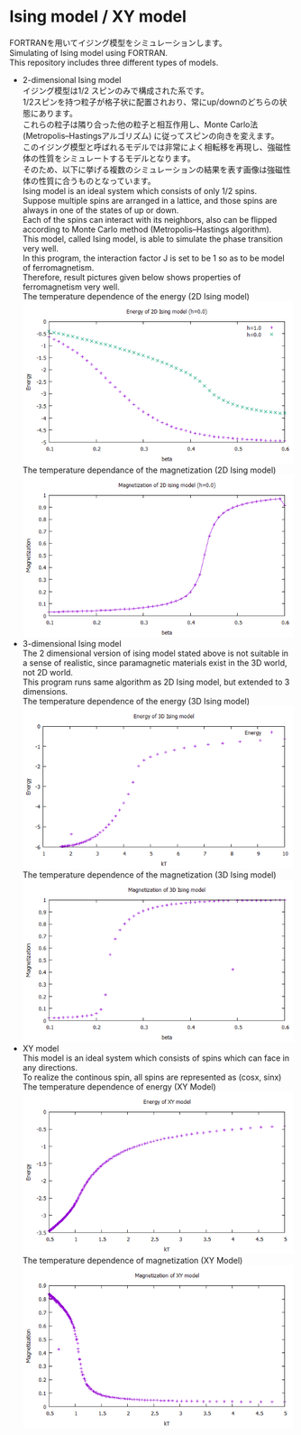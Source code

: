 # Ising model / XY model
FORTRANを用いてイジング模型をシミュレーションします。  
Simulating of Ising model using FORTRAN.  
This repository includes three different types of models.  
* 2-dimensional Ising model  
イジング模型は1/2 スピンのみで構成された系です。  
1/2スピンを持つ粒子が格子状に配置されおり、常にup/downのどちらの状態にあります。  
これらの粒子は隣り合った他の粒子と相互作用し、Monte Carlo法 (Metropolis–Hastingsアルゴリズム) に従ってスピンの向きを変えます。  
このイジング模型と呼ばれるモデルでは非常によく相転移を再現し、強磁性体の性質をシミュレートするモデルとなります。  
そのため、以下に挙げる複数のシミュレーションの結果を表す画像は強磁性体の性質に合うものとなっています。  
Ising model is an ideal system which consists of only 1/2 spins.  
Suppose multiple spins are arranged in a lattice, and those spins are always in one of the states of up or down.  
Each of the spins can interact with its neighbors, also can be flipped according to Monte Carlo method (Metropolis–Hastings algorithm).  
This model, called Ising model, is able to simulate the phase transition very well.  
In this program, the interaction factor J is set to be 1 so as to be model of ferromagnetism.  
Therefore, result pictures given below shows properties of ferromagnetism very well.  
The temperature dependence of the energy (2D Ising model)  
![Energy of 2D Ising model](https://raw.githubusercontent.com/StellaContrail/IsingModel/master/ising2d/energy.png)   
The temperature dependance of the magnetization (2D Ising model)
![Magnetization of 2D Ising model](https://raw.githubusercontent.com/StellaContrail/IsingModel/master/ising2d/mag_h0.png)  
* 3-dimensional Ising model  
The 2 dimensional version of ising model stated above is not suitable in a sense of realistic, since paramagnetic materials exist in the 3D world, not 2D world.  
This program runs same algorithm as 2D Ising model, but extended to 3 dimensions.  
The temperature dependence of the energy (3D Ising model)  
![Energy of 3D Ising model](https://raw.githubusercontent.com/StellaContrail/IsingModel/master/ising3d/energy.png)  
The temperature dependence of the magnetization (3D Ising model)
![Magnetization of 3D Ising model](https://raw.githubusercontent.com/StellaContrail/IsingModel/master/ising3d/precise_mag.png)  
* XY model  
This model is an ideal system which consists of spins which can face in any directions.  
To realize the continous spin, all spins are represented as (cosx, sinx)  
The temperature dependence of energy (XY Model)  
![Energy of XY Model](https://raw.githubusercontent.com/StellaContrail/IsingModel/master/ising_xy/energy.png)  
The temperature dependence of magnetization (XY Model)
![Magnetization of XY Model](https://raw.githubusercontent.com/StellaContrail/IsingModel/master/ising_xy/mag.png)  

